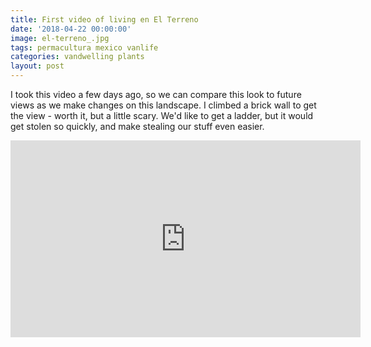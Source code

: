```yaml
---
title: First video of living en El Terreno
date: '2018-04-22 00:00:00'
image: el-terreno_.jpg
tags: permacultura mexico vanlife
categories: vandwelling plants
layout: post
---
```


I took this video a few days ago, so we can compare this look to future views as we make changes on this landscape. I climbed a brick wall to get the view - worth it, but a little scary. We'd like to get a ladder, but it would get stolen so quickly, and make stealing our stuff even easier.

<iframe width="560" height="315" src="https://www.youtube-nocookie.com/embed/3j0590vL0CI" frameborder="0" allow="autoplay; encrypted-media" allowfullscreen></iframe>
